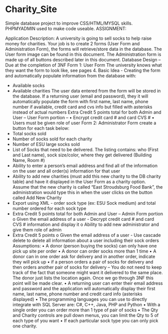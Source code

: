 # Charity_Site
Simple database project to improve CSS/HTML/MYSQL skills. PHPMYADMIN used to make code useable.
ASSIGNMENT:

Application Description: A university is going to sell socks to help raise money for charities. Your job is to create 2 forms (User Form and Administration Form), the forms will retrieve/store data in the database. The User form image can be found in this document. The Administration form is made up of all buttons described later in this document.
Database Design – Due at the completion of 3NF
Form 1: User Form 
The university knows what they want the form to look like, see pages 4. 
Basic Idea - Creating the form and automatically populate information from the database with:
-	Available socks
-	Available charities
The user data entered from the form will be stored in the database.
If a returning user (email and password), they it will automatically populate the form with first name, last name, phone number if available, credit card and cvs info but filled with asterisks instead of actual numbers
Extra Credit 5 points total for both Admin and User – User Form portion – 
•	Encrypt credit card # and card CVS #
•	Users must be given role of user
Form 2: Administrator Form
create a button for each task below:
-	Total socks sold
-	Number of socks sold for each charity
-	Number of ESU large socks sold
-	List of Socks that need to be delivered. The listing contains: who (First and Last name), sock size/color, where they get delivered (Building Name, Room #) 
-	Ability to enter a person’s email address and find all of the information on the user and all order(s) information for that user
-	Ability to add new charities (must add this new charity to the DB charity table) and have it displayed in the User Form as a charity option. Assume that the new charity is called “East Stroudsburg Food Bank”, the administration would type this in when the user clicks on the button called Add New Charity
-	Export using XML - order sock type (ex: ESU Sock medium) and total number ordered for each sock type
-	Extra Credit 5 points total for both Admin and User – Admin Form portion
o	Given the email address of a user - Decrypt credit card # and card CVS # information and display it
o	Ability to add new administrator and give them role of admin
-	Extra Credit 5 points
o	Given the email address of a user - Use cascade delete to delete all information about a user including their sock orders 
Assumptions:
•	A donor (person buying the socks) can only have one pick up site per order
•	A donor can order socks more than 1 time
•	A donor can in one order ask for delivery and in another order, indicate they will pick up
•	if a person orders a pair of socks for delivery and then orders another pair of socks for delivery – You do not need to keep track of the fact that someone might want it delivered to the same place. The donor just lists the location again.  Once we go through 3NF this point will be made clear.
•	A returning user can enter their email address and password and the application will automatically display their first name, last name, phone number and credit card info (asterisks displayed)
•	The programming languages you can use to directly integrate with SQL Server are: C#, C++, Java, PHP and Python
•	With a single order you can order more than 1 type of pair of socks
•	The Qty and Charity controls are pull down menus, you can limit the Qty to 5 of each type of you want
•	If each particular sock type you can only pick one charity. 


